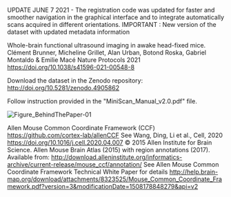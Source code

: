 UPDATE JUNE 7 2021 - The registration code was updated for faster and smoother navigation in the graphical interface and to integrate automatically scans acquired in different orientations.
IMPORTANT : New version of the dataset with updated metadata information

Whole-brain functional ultrasound imaging in awake head-fixed mice. Clément Brunner, Micheline Grillet, Alan Urban, Botond Roska, Gabriel Montaldo & Emilie Macé Nature Protocols 2021 https://doi.org/10.1038/s41596-021-00548-8

Download the dataset in the Zenodo repository: ​http://doi.org/10.5281/zenodo.4905862

Follow instruction provided in the "MiniScan_Manual_v2.0.pdf" file.

![Figure_BehindThePaper-01](https://user-images.githubusercontent.com/80107092/121011041-7365b800-c796-11eb-82fc-78a90e1e2f90.jpg)



Allen Mouse Common Coordinate Framework (CCF)
https://github.com/cortex-lab/allenCCF See Wang, Ding, Li et al., Cell, 2020 https://doi.org/10.1016/j.cell.2020.04.007
© 2015 Allen Institute for Brain Science. Allen Mouse Brain Atlas (2015) with region annotations (2017). Available from: http://download.alleninstitute.org/informatics-archive/current-release/mouse_ccf/annotation/
See Allen Mouse Common Coordinate Framework Technical White Paper for details http://help.brain-map.org/download/attachments/8323525/Mouse_Common_Coordinate_Framework.pdf?version=3&modificationDate=1508178848279&api=v2
